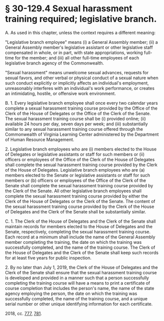# § 30-129.4 Sexual harassment training required; legislative branch.

<p>A. As used in this chapter, unless the context requires a different meaning:</p><p>"Legislative branch employee" means (i) a General Assembly member; (ii) a General Assembly member's legislative assistant or other legislative staff compensated in whole, or in part, with state appropriations, working full-time for the member; and (iii) all other full-time employees of each legislative branch agency of the Commonwealth.</p><p>"Sexual harassment" means unwelcome sexual advances, requests for sexual favors, and other verbal or physical conduct of a sexual nature when such conduct explicitly or implicitly affects an individual's employment, unreasonably interferes with an individual's work performance, or creates an intimidating, hostile, or offensive work environment.</p><p>B. 1. Every legislative branch employee shall once every two calendar years complete a sexual harassment training course provided by the Office of the Clerk of the House of Delegates or the Office of the Clerk of the Senate. The sexual harassment training course shall be (i) provided online; (ii) available 24 hours per day, seven days per week; and (iii) substantially similar to any sexual harassment training course offered through the Commonwealth of Virginia Learning Center administered by the Department of Human Resource Management.</p><p>2. Legislative branch employees who are (i) members elected to the House of Delegates or legislative assistants or staff for such members or (ii) officers or employees of the Office of the Clerk of the House of Delegates shall complete the sexual harassment training course provided by the Clerk of the House of Delegates. Legislative branch employees who are (a) members elected to the Senate or legislative assistants or staff for such members or (b) officers or employees of the Office of the Clerk of the Senate shall complete the sexual harassment training course provided by the Clerk of the Senate. All other legislative branch employees shall complete the sexual harassment training course provided by either the Clerk of the House of Delegates or the Clerk of the Senate. The content of the sexual harassment training course provided by the Clerk of the House of Delegates and the Clerk of the Senate shall be substantially similar.</p><p>C. 1. The Clerk of the House of Delegates and the Clerk of the Senate shall maintain records for members elected to the House of Delegates and the Senate, respectively, completing the sexual harassment training course. Each record at a minimum shall include the name of the General Assembly member completing the training, the date on which the training was successfully completed, and the name of the training course. The Clerk of the House of Delegates and the Clerk of the Senate shall keep such records for at least five years for public inspection.</p><p>2. By no later than July 1, 2019, the Clerk of the House of Delegates and the Clerk of the Senate shall ensure that the sexual harassment training course is developed and provided in a manner such that a person successfully completing the training course will have a means to print a certificate of course completion that includes the person's name, the name of the state agency employing the person, the date on which the training was successfully completed, the name of the training course, and a unique serial number or other unique identifying information for each certificate.</p><p>2018, cc. <a href='http://lis.virginia.gov/cgi-bin/legp604.exe?181+ful+CHAP0777'>777</a>, <a href='http://lis.virginia.gov/cgi-bin/legp604.exe?181+ful+CHAP0781'>781</a>.</p>